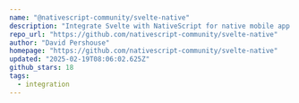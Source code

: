 ```yaml
---
name: "@nativescript-community/svelte-native"
description: "Integrate Svelte with NativeScript for native mobile app development."
repo_url: "https://github.com/nativescript-community/svelte-native"
author: "David Pershouse"
homepage: "https://github.com/nativescript-community/svelte-native"
updated: "2025-02-19T08:06:02.625Z"
github_stars: 18
tags: 
  - integration
---
```

